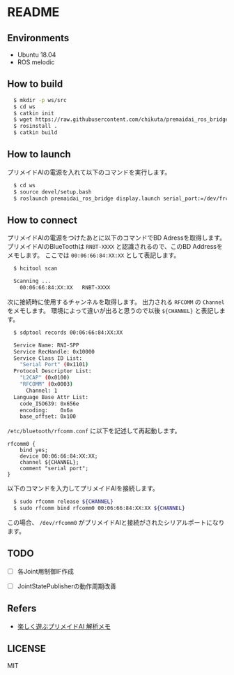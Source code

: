 # README

## Environments
* Ubuntu 18.04
* ROS melodic

## How to build

```bash
  $ mkdir -p ws/src
  $ cd ws
  $ catkin init
  $ wget https://raw.githubusercontent.com/chikuta/premaidai_ros_bridge/master/premaidai_ros_bridge.rosinstall .rosinstall
  $ rosinstall .
  $ catkin build
```

## How to launch

プリメイドAIの電源を入れて以下のコマンドを実行します。

```bash
  $ cd ws
  $ source devel/setup.bash
  $ roslaunch premaidai_ros_bridge display.launch serial_port:=/dev/frcomm0 servo_off_mode:=True
```

## How to connect

プリメイドAIの電源をつけたあとに以下のコマンドでBD Adressを取得します。
プリメイドAIのBlueToothは `RNBT-XXXX` と認識されるので、このBD Addressをメモします。
ここでは `00:06:66:84:XX:XX` として表記します。

```bash
  $ hcitool scan

  Scanning ...
    00:06:66:84:XX:XX	RNBT-XXXX
```

次に接続時に使用するチャンネルを取得します。
出力される `RFCOMM` の `Channel` をメモします。
環境によって違いが出ると思うので以後 `${CHANNEL}` と表記します。

```bash
  $ sdptool records 00:06:66:84:XX:XX

  Service Name: RNI-SPP
  Service RecHandle: 0x10000
  Service Class ID List:
    "Serial Port" (0x1101)
  Protocol Descriptor List:
    "L2CAP" (0x0100)
    "RFCOMM" (0x0003)
      Channel: 1
  Language Base Attr List:
    code_ISO639: 0x656e
    encoding:    0x6a
    base_offset: 0x100
```

`/etc/bluetooth/rfcomm.conf` に以下を記述して再起動します。

```text
rfcomm0 {
    bind yes;
    device 00:06:66:84:XX:XX;
    channel ${CHANNEL};
    comment "serial port";
}
```

以下のコマンドを入力してプリメイドAIを接続します。

```bash
  $ sudo rfcomm release ${CHANNEL}
  $ sudo rfcomm bind rfcomm0 00:06:66:84:XX:XX ${CHANNEL}
```

この場合、 `/dev/rfcomm0` がプリメイドAIと接続がされたシリアルポートになります。

## TODO
- [ ] 各Joint用制御IF作成
- [ ] JointStatePublisherの動作周期改善


## Refers
* [楽しく遊ぶプリメイドAI 解析メモ](https://docs.google.com/spreadsheets/d/1c6jqMwkBroCuF74viU_q7dgSQGzacbUW4mJg-957_Rs/edit#gid=2102495394)

## LICENSE
MIT